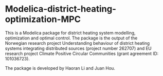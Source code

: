 # Modelica-district-heating-optimization-MPC
This is a Modelica package for district heating system modelling, optimization and optimal control. The package is the output of the Norwegian research project Understanding behaviour of district heating systems integrating distributed sources (project number 262707)  and EU research project Climate Positive  Circular  Communities (grant  agreement ID: 101036723). 

The package is developed by Haoran Li and Juan Hou.  
